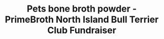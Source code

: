 ---
title: "Pets bone broth powder - PrimeBroth North Island Bull Terrier Club Fundraiser"
description: "Pets bone broth powder PrimeBroth, NZ's animal based wellness drink for pets"
type: custom
layout: products/pets-powder
charity: North Island Bull Terrier Club
pgurl: north-island-bull-terrier-club
beefpricesmalllink: price_1Pa9cvABkrUo6tgOaeXBGsPu
beefpricemediumlink: price_1Pat14ABkrUo6tgOvWYyDzwZ
beefpricelargelink: price_1PasySABkrUo6tgOKfeLmADx
chickenpricesmalllink:
chickenpricemediumlink:
chickenpricelargelink:
lambpricesmalllink:
lambpricemediumlink:
lambpricelargelink:
---